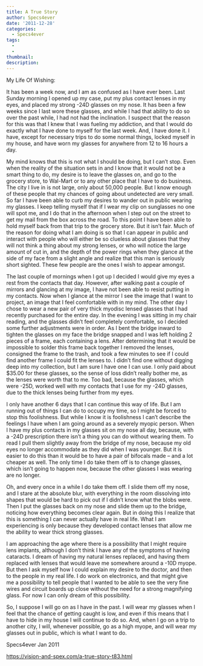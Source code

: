 ```yaml
---
title: A True Story
author: Specs4ever
date: '2011-12-28'
categories:
  - Specs4ever
tags:
  - 
  - 
thumbnail: 
description: 
---
```


My Life Of Wishing:

It has been a week now, and I am as confused as I have ever been.  Last Sunday morning I opened up my case, put my plus contact lenses in my eyes, and placed my strong -24D glasses on my nose.  It has been a few weeks since I last wore these glasses, and while I had that ability to do so over the past while, I had not had the inclination.  I suspect that the reason for this was that I knew that I was fueling my addiction, and that I would do exactly what I have done to myself for the last week.  And, I have done it. I have, except for necessary trips to do some normal things, locked myself in my house, and have worn my glasses for anywhere from 12 to 16 hours a day.

My mind knows that this is not what I should be doing, but I can’t stop.  Even when the reality of the situation sets in and I know that it would not be a smart thing to do, my desire is to leave the glasses on, and go to the grocery store, to Wal-Mart or to any other place that I have to do business.  The city I live in is not large, only about 50,000 people.  But I know enough of these people that my chances of going about undetected are very small.  So far I have been able to curb my desires to wander out in public wearing my glasses. I keep telling myself that if I wear my clip on sunglasses no one will spot me, and I do that in the afternoon when I step out on the street to get my mail from the box across the road.  To this point I have been able to hold myself back from that trip to the grocery store.  But it isn’t fair.  Much of the reason for doing what I am doing is so that I can appear in public and interact with people who will either be so clueless about glasses that they will not think a thing about my strong lenses, or who will notice the large amount of cut in, and the depth of the power rings when they glance at the side of my face from a slight angle and realize that this man is seriously short sighted. These few people are the ones I wish to appear amongst.

The last couple of mornings when I got up I decided I would give my eyes a rest from the contacts that day.  However, after walking past a couple of mirrors and glancing at my image, I have not been able to resist putting in my contacts.  Now when I glance at the mirror I see the image that I want to project, an image that I feel comfortable with in my mind.  The other day I chose to wear a new pair of very thick myodisc lensed glasses that I had recently purchased for the entire day. In the evening I was sitting in my chair reading, and the glasses didn’t feel completely comfortable, so I decided some further adjustments were in order.  As I bent the bridge inward to tighten the glasses on my face the bridge snapped and I was left holding 2 pieces of a frame, each containing a lens.  After determining that it would be impossible to solder this frame back together I removed the lenses, consigned the frame to the trash, and took a few minutes to see if I could find another frame I could fit the lenses to.  I didn’t find one without digging deep into my collection, but I am sure I have one I can use.  I only paid about $35.00 for these glasses, so the sense of loss didn’t really bother me, as the lenses were worth that to me. Too bad, because the glasses, which were -25D, worked well with my contacts that I use for my -24D glasses, due to the thick lenses being further from my eyes.

I only have another 6 days that I can continue this way of life.  But I am running out of things I can do to occupy my time, so I might be forced to stop this foolishness.  But while I know it is foolishness I can’t describe the feelings I have when I am going around as a severely myopic person.  When I have my plus contacts in my glasses sit on my nose all day, because, with a -24D prescription there isn’t a thing you can do without wearing them.  To read I pull them slightly away from the bridge of my nose, because my old eyes no longer accommodate as they did when I was younger.  But it is easier to do this than it would be to have a pair of bifocals made – and a lot cheaper as well.  The only time I do take them off is to change glasses, which isn’t going to happen now, because the other glasses I was wearing are no longer.

Oh, and every once in a while I do take them off. I slide them off my nose, and I stare at the absolute blur, with everything in the room dissolving into shapes that would be hard to pick out if I didn’t know what the blobs were.  Then I put the glasses back on my nose and slide them up to the bridge, noticing how everything becomes clear again. But in doing this I realize that this is something I can never actually have in real life.  What I am experiencing is only because they developed contact lenses that allow me the ability to wear thick strong glasses.

I am approaching the age where there is a possibility that I might require lens implants, although I don’t think I have any of the symptoms of having cataracts.  I dream of having my natural lenses replaced, and having them replaced with lenses that would leave me somewhere around a -10D myope.  But then I ask myself how I could explain my desire to the doctor, and then to the people in my real life.  I do work on electronics, and that might give me a possibility to tell people that I wanted to be able to see the very fine wires and circuit boards up close without the need for a strong magnifying glass.  For now I can only dream of this possibility.

So, I suppose I will go on as I have in the past. I will wear my glasses when I feel that the chance of getting caught is low, and even if this means that I have to hide in my house I will continue to do so.  And, when I go on a trip to another city, I will, whenever possible, go as a high myope, and will wear my glasses out in public, which is what I want to do.

Specs4ever
Jan 2011

https://vision-and-spex.com/a-true-story-t83.html
